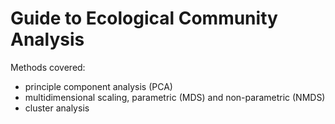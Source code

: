 # Guide to Ecological Community Analysis

Methods covered:

- principle component analysis (PCA)
- multidimensional scaling, parametric (MDS) and non-parametric (NMDS)
- cluster analysis
